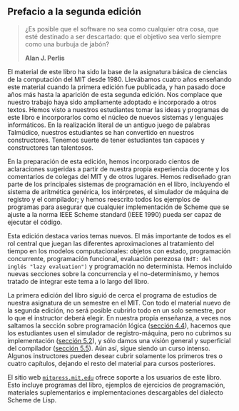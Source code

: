 ## Prefacio a la segunda edición

> ¿Es posible que el software no sea como cualquier otra cosa, que esté destinado a ser descartado: que el objetivo sea verlo siempre como una burbuja de jabón?
>
> **Alan J. Perlis**

El material de este libro ha sido la base de la asignatura básica de ciencias de la computación del MIT desde 1980. Llevábamos cuatro años enseñando este material cuando la primera edición fue publicada, y han pasado doce años más hasta la aparición de esta segunda edición. Nos complace que nuestro trabajo haya sido ampliamente adoptado e incorporado a otros textos. Hemos visto a nuestros estudiantes tomar las ideas y programas de este libro e incorporarlos como el núcleo de nuevos sistemas y lenguajes informáticos. En la realización literal de un antiguo juego de palabras Talmúdico, nuestros estudiantes se han convertido en nuestros constructores. Tenemos suerte de tener estudiantes tan capaces y constructores tan talentosos.

En la preparación de esta edición, hemos incorporado cientos de aclaraciones sugeridas a partir de nuestra propia experiencia docente y los comentarios de colegas del MIT y de otros lugares. Hemos rediseñado gran parte de los principales sistemas de programación en el libro, incluyendo el sistema de aritmética genérica, los intérpretes, el simulador de máquina de registro y el compilador; y hemos reescrito todos los ejemplos de programas para asegurar que cualquier implementación de Scheme que se ajuste a la norma IEEE Scheme standard (IEEE 1990) pueda ser capaz de ejecutar el código.

Esta edición destaca varios temas nuevos. El más importante de todos es el rol central que juegan las diferentes aproximaciones al tratamiento del tiempo en los modelos computacionales: objetos con estado, programación concurrente, programación funcional, evaluación perezosa `(NdT: del inglés "lazy evaluation")` y programación no determinista. Hemos incluido nuevas secciones sobre la concurrencia y el no-determinismo, y hemos tratado de integrar este tema a lo largo del libro.

La primera edición del libro siguió de cerca el programa de estudios de nuestra asignatura de un semestre en el MIT. Con todo el material nuevo de la segunda edición, no será posible cubrirlo todo en un solo semestre, por lo que el instructor deberá elegir. En nuestra propia enseñanza, a veces nos saltamos la sección sobre programación lógica ([sección 4.4](./12-capitulo-4.md/#4.4-)), hacemos que los estudiantes usen el simulador de registro-máquina, pero no cubrimos su implementación ([sección 5.2](./13-capitulo-5.md/#5.2-)), y sólo damos una visión general y superficial del compilador ([sección 5.5](./13-capitulo-5.md/#5.5-)). Aún así, sigue siendo un curso intenso. Algunos instructores pueden desear cubrir solamente los primeros tres o cuatro capítulos, dejando el resto del material para cursos posteriores.

El sitio web [`mitpress.mit.edu`](https://mitpress.mit.edu/sites/default/files/sicp/index.html) ofrece soporte a los usuarios de este libro. Esto incluye programas del libro, ejemplos de ejercicios de programación, materiales suplementarios e implementaciones descargables del dialecto Scheme de Lisp.